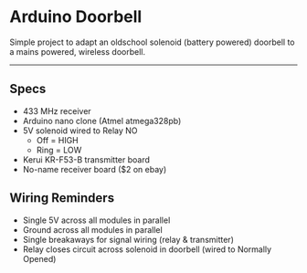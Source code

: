 # Arduino Doorbell
Simple project to adapt an oldschool solenoid (battery powered) doorbell to a mains powered, wireless doorbell.

<hr>

## Specs
- 433 MHz receiver
- Arduino nano clone (Atmel atmega328pb)
- 5V solenoid wired to Relay NO
    - Off = HIGH
    - Ring = LOW
- Kerui KR-F53-B transmitter board
- No-name receiver board ($2 on ebay)

## Wiring Reminders
- Single 5V across all modules in parallel
- Ground across all modules in parallel
- Single breakaways for signal wiring (relay & transmitter)
- Relay closes circuit across solenoid in doorbell (wired to Normally Opened)
